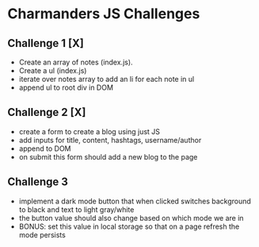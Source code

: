 # Charmanders JS Challenges

## Challenge 1 [X]
- Create an array of notes (index.js).
- Create a ul (index.js)
- iterate over notes array to add an li for each note in ul
- append ul to root div in DOM

## Challenge 2 [X]
- create a form to create a blog using just JS
- add inputs for title, content, hashtags, username/author 
- append to DOM
- on submit this form should add a new blog to the page

## Challenge 3
- implement a dark mode button that when clicked switches background to black and text to light gray/white
- the button value should also change based on which mode we are in
- BONUS: set this value in local storage so that on a page refresh the mode persists
